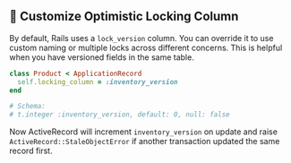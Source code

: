 ## 🦄 Customize Optimistic Locking Column
By default, Rails uses a `lock_version` column. You can override it to use custom naming or multiple locks across different concerns. This is helpful when you have versioned fields in the same table.

```ruby
class Product < ApplicationRecord
  self.locking_column = :inventory_version
end

# Schema:
# t.integer :inventory_version, default: 0, null: false
```

Now ActiveRecord will increment `inventory_version` on update and raise `ActiveRecord::StaleObjectError` if another transaction updated the same record first.